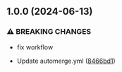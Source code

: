 ## 1.0.0 (2024-06-13)


### ⚠ BREAKING CHANGES

* fix workflow

* Update automerge.yml ([8466bd1](https://github.com/tiavina-mika/tiptap-parser/commit/8466bd1210453655189c51e8c622a446a42719c7))

